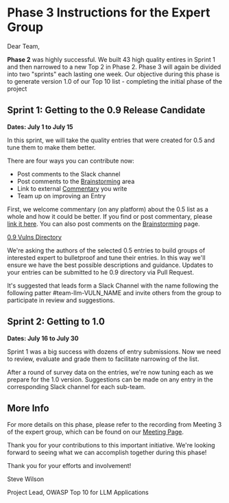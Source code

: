 # Phase 3 Instructions for the Expert Group

Dear Team,

**Phase 2** was highly successful.  We built 43 high quality entires in Sprint 1 and then narrowed to a new Top 2 in Phase 2. Phase 3 will again be divided into two "sprints" each lasting one week. Our objective during this phase is to generate version 1.0 of our Top 10 list - completing the initial phase of the project

## Sprint 1: Getting to the 0.9 Release Candidate
**Dates: July 1 to July 15**

In this sprint, we will take the quality entries that were created for 0.5 and tune them to make them better.

There are four ways you can contribute now:

* Post comments to the Slack channel
* Post comments to the [Brainstorming](brainstorming) area
* Link to external [Commentary](commentary) you write
* Team up on improving an Entry

First, we welcome commentary (on any platform) about the 0.5 list as a whole and how it could be better.  If you find or post commentary, please [link it here](commentary).  You can also post comments on the [Brainstorming](brainstorming) page.

[0.9 Vulns Directory](https://github.com/OWASP/www-project-top-10-for-large-language-model-applications/tree/main/0_9_vulns)

We're asking the authors of the selected 0.5 entries to build groups of interested expert to bulletproof and tune their entries.  In this way we'll ensure we have the best possible descriptions and guidance.  Updates to your entries can be submitted to he 0.9 directory via Pull Request.

It's suggested that leads form a Slack Channel with the name following the following patter #team-llm-VULN_NAME and invite others from the group to participate in review and suggestions.

## Sprint 2: Getting to 1.0
**Dates: July 16 to July 30**

Sprint 1 was a big success with dozens of entry submissions.  Now we need to review, evaluate and grade them to facilitate narrowing of the list.

After a round of survey data on the entries, we're now tuning each as we prepare for the 1.0 version.  Suggestions can be made on any entry in the corresponding Slack channel for each sub-team. 

## More Info
For more details on this phase, please refer to the recording from Meeting 3 of the expert group, which can be found on our [Meeting Page](https://github.com/OWASP/www-project-top-10-for-large-language-model-applications/wiki/Meetings).

Thank you for your contributions to this important initiative. We're looking forward to seeing what we can accomplish together during this phase!

Thank you for your efforts and involvement!

Steve Wilson

Project Lead, OWASP Top 10 for LLM Applications